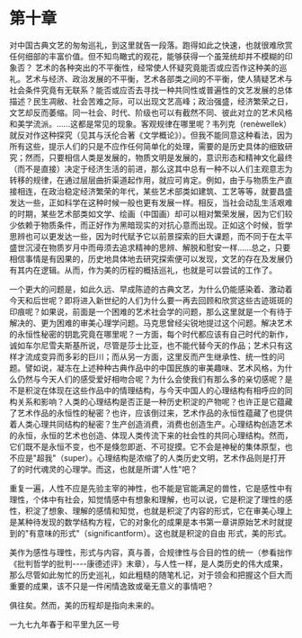 # 第十章

对中国古典文艺的匆匆巡礼，到这里就告一段落。跑得如此之快速，也就很难欣赏任何细部的丰富价值。但不知鸟瞰式的观花，能够获得一个虽笼统却并不模糊的印象否？ 艺术的各种突出的不平衡性，经常使人怀疑究竟能否或应否作这种美的巡礼。艺术与经济、政治发展的不平衡，艺术各部类之间的不平衡，使人猜疑艺术与社会条件究竟有无联系？能否或应否去寻找一种共同性或普遍性的文艺发展的总体描述？民生凋敝、社会苦难之际，可以出现文艺高峰；政治强盛，经济繁荣之日，文艺却反而萎缩。同一社会、时代、阶级也可以有截然不同、彼此对立的艺术风格和美学流派。......这都是常见的现象。客观规律在哪里呢？韦列克（renèwellek）就反对作这种探究（见其与沃伦合著《文学概论》）。但我不能同意这种看法，因为所有这些，提示人们的只是不应作任何简单化的处理，需要的是历史具体的细致研究；然而，只要相信人类是发展的，物质文明是发展的，意识形态和精神文化最终（而不是直接）决定于经济生活的前进，那么这其中总有一种不以人们主观意志为转移的规律，在通过层层曲折渠道起作用，就应可肯定。例如，由于与物质生产直接相连，在政治稳定经济繁荣的年代，某些艺术部类如建筑、工艺等等，就要昌盛发达一些，正如科学在这种时候一般也更有发展一样。相反，当社会动乱生活艰难的时期，某些艺术部类如文学、绘画（中国画）却可以相对繁荣发展，因为它们较少依赖于物质条件，而正好作为黑暗现实的对抗心意而出现。正如这个时候，哲学思辨也可以更发达一些，因为时代赋予它以前景探索的巨大课题，而不同于在太平盛世沉浸在物质岁月中而毋须去追求精神的思辨、解脱和慰安一样......总之，只要相信事情是有因果的，历史地具体地去研究探索便可以发现，文艺的存在及发展仍有其内在逻辑。从而，作为美的历程的概括巡礼，也就是可以尝试的工作了。

一个更大的问题是，如此久远、早成陈迹的古典文艺，为什么仍能感染着、激动着今天和后世呢？即将进入新世纪的人们为什么要一再去回顾和欣赏这些古迹斑斑的印痕呢？如果说，前面是一个困难的艺术社会学的问题，那么这里就是一个有待于解决的、更为困难的审美心理学问题。马克思曾经尖锐地提过这个问题。解决艺术的永恒性秘密的钥匙究竟在哪里呢？一方面，每个时代都应该有自己时代的新作，诚如车尔尼雪夫斯基所说，尽管是莎士比亚，也不能代替今天的作品；艺术只有这样才流成变异而多彩的巨川；而从另一方面，这里反而产生继承性、统一性的问题。譬如说，凝冻在上述种种古典作品中的中国民族的审美趣味、艺术风格，为什么仍然与今天人们的感受爱好相吻合呢？为什么会使我们有那么多的亲切感呢？是不是积淀在体现在这些作品中的情理结构，与今天中国人的心理结构有相呼应的同构关系和影响？人类的心理结构是否正是一种历史积淀的产物呢？也许正是它蕴藏了艺术作品的永恒性的秘密？也许，应该倒过来，艺术作品的永恒性蕴藏了也提供着人类心理共同结构的秘密？生产创造消费，消费也创造生产。心理结构创造艺术的永恒，永恒的艺术也创造、体现人类传流下来的社会性的共同心理结构。然而，它们既不是永恒不变，也不是倏忽即逝、不可捉摸。它不会是神秘的集体原型，也不应是"超我"（super）。心理结构是浓缩了的人类历史文明，艺术作品则是打开了的时代魂灵的心理学。而这，也就是所谓"人性"吧？

重复一遍，人性不应是先验主宰的神性，也不能是官能满足的兽性，它是感性中有理性，个体中有社会，知觉情感中有想象和理解，也可以说，它是积淀了理性的感性，积淀了想象、理解的感情和知觉，也就是积淀了内容的形式，它在审美心理上是某种待发现的数学结构方程，它的对象化的成果是本书第一章讲原始艺术时就提到的"有意味的形式"（significantform）。这也就是积淀的自由 形式，美的形式。

美作为感性与理性，形式与内容，真与善，合规律性与合目的性的统一（参看拙作《批判哲学的批判----康德述评》末章），与人性一样，是人类历史的伟大成果，那么尽管如此匆忙的历史巡礼，如此粗糙的随笔札记，对于领会和把握这个巨大而重要的成果，该不只是一件闲情逸致或毫无意义的事情吧？

俱往矣。然而，美的历程却是指向未来的。

一九七九年春于和平里九区一号
